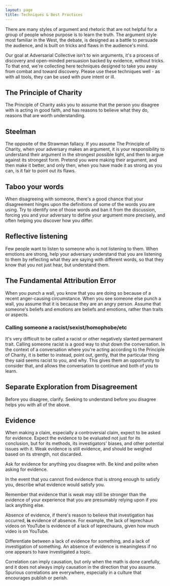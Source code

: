 ```yaml
---
layout: page
title: Techniques & Best Practices
---
```



There are many styles of argument and rhetoric that are not helpful for a group of people whose purpose is to learn the truth. The argument style most familiar in the West, the debate, is designed as a battle to persuade the audience, and is built on tricks and flaws in the audience's mind. 

Our goal at Adversarial Collective isn't to win arguments, it's a process of discovery and open-minded persuasion backed by evidence, without tricks. To that end, we're collecting here techniques designed to take you away from combat and toward discovery. Please use these techniques well - as with all tools, they can be used with pure intent or ill.

## The Principle of Charity

The Principle of Charity asks you to assume that the person you disagree with is acting in good faith, and has reasons to believe what they do, reasons that are worth understanding. 

## Steelman

The opposite of the Strawman fallacy. If you assume The Principle of Charity, when your adversary makes an argument, it is your responsibility to understand their argument in the strongest possible light, and then to argue against its strongest form. Pretend you were making their argument, and then make it better, and only then, when you have made it as strong as you can, is it fair to point out its flaws.

## Taboo your words

When disagreeing with someone, there's a good chance that your disagreement hinges upon the definitions of some of the words you are using. Try to identify one of those words and ban it from the discussion, forcing you and your adversary to define your argument more precisely, and often helping you discover how you differ.

## Reflective listening

Few people want to listen to someone who is not listening to them. When emotions are strong, help your adversary understand that you are listening to them by reflecting what they are saying with different words, so that they know that you not just hear, but understand them. 

## The Fundamental Attribution Error

When you punch a wall, you know that you are doing so because of a recent anger-causing circumstance. When you see someone else punch a wall, you assume that it is because they are an angry person. Assume that someone's beliefs and emotions are beliefs and emotions, rather than traits or aspects.

### Calling someone a racist/sexist/homophobe/etc

It's very difficult to be called a racist or other negatively slanted permanent trait. Calling someone racist is a good way to shut down the conversation. In the context of a conversation where you're acting according to the Principle of Charity, it is better to instead, point out, gently, that the particular thing they said seems racist to you, and why. This gives them an opportunity to consider that, and allows the conversation to continue and both of you to learn.

## Separate Exploration from Disagreement

Before you disagree, clarify. Seeking to understand before you disagree helps you with all of the above. 

## Evidence

When making a claim, especially a controversial claim, expect to be asked for evidence. Expect the evidence to be evaluated not just for its conclusion, but for its methods, its investigators' biases, and other potential issues with it. Weak evidence is still evidence, and should be weighed based on its strength, not discarded. 

Ask for evidence for anything you disagree with. Be kind and polite when asking for evidence. 

In the event that you cannot find evidence that is strong enough to satisfy you, describe what evidence would satisfy you.

Remember that evidence that is weak may still be stronger than the evidence of your experience that you are presumably relying upon if you lack anything else.

Absence of evidence, if there's reason to believe that investigation has occurred, **is** evidence of absence. For example, the lack of leprechaun videos on YouTube is evidence of a lack of leprechauns, given how much video is on YouTube.

Differentiate between a lack of evidence for something, and a lack of investigation of something. An absence of evidence is meaningless if no one appears to have investigated a topic.

Correlation can imply causation, but only when the math is done carefully, and it does not always imply causation in the direction that you assume. Spurious correlations are everywhere, especially in a culture that encourages publish or perish. 



